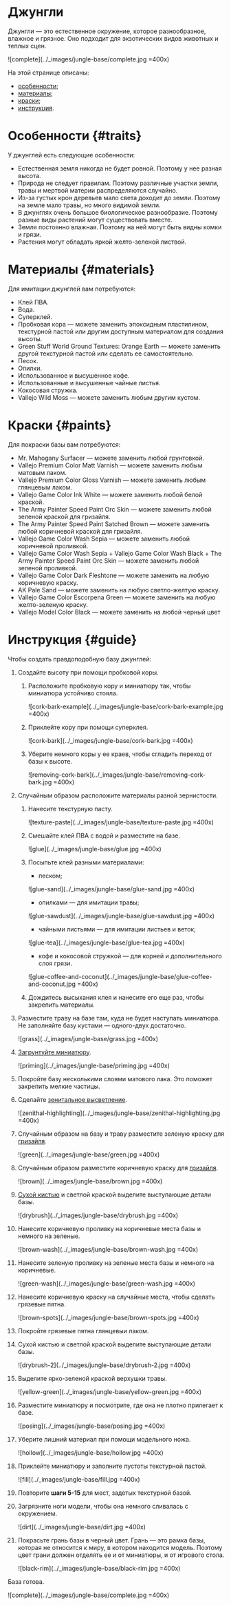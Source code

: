 # Джунгли

Джунгли — это естественное окружение, которое разнообразное, влажное и грязное. Оно подходит для экзотических видов животных и теплых сцен.

![complete](../_images/jungle-base/complete.jpg =400x)

На этой странице описаны:
* [особенности](#traits);
* [материалы](#materials);
* [краски](#paints);
* [инструкция](#guide).

# Особенности {#traits}

У джунглей есть следующие особенности:

* Естественная земля никогда не будет ровной. Поэтому у нее разная высота.
* Природа не следует правилам. Поэтому различные участки земли, травы и мертвой материи распределяются случайно.
* Из-за густых крон деревьев мало света доходит до земли. Поэтому на земле мало травы, но много видимой земли.
* В джунглях очень большое биологическое разнообразие. Поэтому разные виды растений могут существовать вместе.
* Земля постоянно влажная. Поэтому на ней могут быть видны комки и грязи.
* Растения могут обладать яркой желто-зеленой листвой.

# Материалы {#materials}

Для имитации джунглей вам потребуются:

* Клей ПВА.
* Вода.
* Суперклей.
* Пробковая кора — можете заменить  эпоксидным пластилином, текстурной пастой или другим доступным материалом для создания высоты. 
* Green Stuff World Ground Textures: Orange Earth — можете заменить другой текстурной пастой или сделать ее самостоятельно.
* Песок.
* Опилки.
* Использованное и высушенное кофе.
* Использованные и высушенные чайные листья.
* Кокосовая стружка.
* Vallejo Wild Moss — можете заменить любым другим кустом.

# Краски {#paints}

Для покраски базы вам потребуются:

* Mr. Mahogany Surfacer — можете заменить любой грунтовкой.
* Vallejo Premium Color Matt Varnish — можете заменить любым матовым лаком.
* Vallejo Premium Color Gloss Varnish — можете заменить любым глянцевым лаком.
* Vallejo Game Color Ink White — можете заменить любой белой краской.
* The Army Painter Speed Paint Orc Skin — можете заменить любой зеленой краской для гризайля.
* The Army Painter Speed Paint Satched Brown — можете заменить любой коричневой краской для гризайля.
* Vallejo Game Color Wash Sepia — можете заменить любой коричневой проливкой.
* Vallejo Game Color Wash Sepia + Vallejo Game Color Wash Black + The Army Painter Speed Paint Orc Skin — можете заменить любой зеленой проливкой.
* Vallejo Game Color Dark Fleshtone — можете заменить на любую коричневую краску.
* AK Pale Sand — можете заменить на любую светло-желтую краску.
* Vallejo Game Color Escorpena Green — можете заменить на любую желто-зеленую краску.
* Vallejo Model Color Black — можете заменить на любой черный цвет

# Инструкция {#guide}

Чтобы создать правдоподобную базу джунглей:

1. Создайте высоту при помощи пробковой коры. 

   1. Расположите пробковую кору и миниатюру так, чтобы миниатюра устойчиво стояла.

      ![cork-bark-example](../_images/jungle-base/cork-bark-example.jpg =400x)

   2. Приклейте кору при помощи суперклея.

      ![cork-bark](../_images/jungle-base/cork-bark.jpg =400x)


   3. Уберите немного коры у ее краев, чтобы сгладить переход от базы к высоте.

      ![removing-cork-bark](../_images/jungle-base/removing-cork-bark.jpg =400x)

2. Случайным образом расположите материалы разной зернистости.

   1. Нанесите текстурную пасту.
      
      ![texture-paste](../_images/jungle-base/texture-paste.jpg =400x)
   
   2. Смешайте клей ПВА с водой и разместите на базе.

      ![glue](../_images/jungle-base/glue.jpg =400x)

   3. Посыпьте клей разными материалами:
       
       * песком;

        ![glue-sand](../_images/jungle-base/glue-sand.jpg =400x)

       * опилками — для имитации травы;

        ![glue-sawdust](../_images/jungle-base/glue-sawdust.jpg =400x)

       * чайными листьями — для имитации листьев и веток;

        ![glue-tea](../_images/jungle-base/glue-tea.jpg =400x)
       * кофе и кокосовой стружкой — для корней и дополнительного слоя грязи. 

        ![glue-coffee-and-coconut](../_images/jungle-base/glue-coffee-and-coconut.jpg =400x)
  
    4. Дождитесь высыхания клея и нанесите его еще раз, чтобы закрепить материалы.
   
3. Разместите траву на базе там, куда не будет наступать миниатюра. Не заполняйте базу кустами — одного-двух достаточно.
   
   ![grass](../_images/jungle-base/grass.jpg =400x)

4. [Загрунтуйте миниатюру](../quickstart/preparation/priming.md).
   
    ![priming](../_images/jungle-base/priming.jpg =400x)

5. Покройте базу несколькими слоями матового лака. Это поможет закрепить мелкие частицы.
6. Сделайте [зенитальное высветление](../methods/zenithal-highlighting.md).
   
   ![zenithal-highlighting](../_images/jungle-base/zenithal-highlighting.jpg =400x)

7. Случайным образом на базу и траву разместите зеленую краску для [гризайля](../styles/contrast.md).
   
   ![green](../_images/jungle-base/green.jpg =400x)

8. Случайным образом разместите коричневую краску для [гризайля](../styles/contrast.md).
   
   ![brown](../_images/jungle-base/brown.jpg =400x)

9. [Сухой кистью](../methods/drybrush.md) и светлой краской выделите выступающие детали базы.
   
   ![drybrush](../_images/jungle-base/drybrush.jpg =400x)

10. Нанесите коричневую проливку на коричневые места базы и немного на зеленые.
   
    ![brown-wash](../_images/jungle-base/brown-wash.jpg =400x)

11. Нанесите зеленую проливку на зеленые места базы и немного на коричневые.

    ![green-wash](../_images/jungle-base/green-wash.jpg =400x)

12. Нанесите коричневую краску на случайные места, чтобы сделать грязевые пятна.

    ![brown-spots](../_images/jungle-base/brown-spots.jpg =400x)

13. Покройте грязевые пятна глянцевыи лаком.
    
14. Сухой кистью и светлой краской выделите выступающие детали базы.

    ![drybrush-2](../_images/jungle-base/drybrush-2.jpg =400x)

15. Выделите ярко-зеленой краской верхушки травы.

    ![yellow-green](../_images/jungle-base/yellow-green.jpg =400x)

16. Разместите миниатюру и посмотрите, где она не плотно прилегает к базе.

    ![posing](../_images/jungle-base/posing.jpg =400x)

17. Уберите лишний материал при помощи модельного ножа.

    ![hollow](../_images/jungle-base/hollow.jpg =400x)

18. Приклейте миниатюру и заполните пустоты текстурной пастой.

    ![fill](../_images/jungle-base/fill.jpg =400x)

19. Повторите **шаги 5-15** для мест, задетых текстурной базой.
20. Загрязните ноги модели, чтобы она немного сливалась с окружением.

    ![dirt](../_images/jungle-base/dirt.jpg =400x)   

21.  Покрасьте грань базы в черный цвет. Грань — это рамка базы, которая не относится к миру, в котором находится модель. Поэтому цвет грани должен отделять ее и от миниатюры, и от игрового стола.
    
     ![black-rim](../_images/jungle-base/black-rim.jpg =400x)


База готова.

![complete](../_images/jungle-base/complete.jpg =400x)
